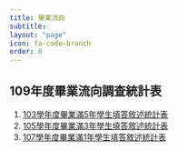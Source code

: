 ```yaml
---
title: 畢業流向
subtitle: 
layout: "page"
icon: fa-code-branch
order: 8
---
```


## 109年度畢業流向調查統計表

1. [103學年度畢業滿5年學生填答敘述統計表](download/社發所103畢(畢業五年).pdf)
2. [105學年度畢業滿3年學生填答敘述統計表](download/社發系105畢(畢業三年).pdf)
3. [107學年度畢業滿1年學生填答敘述統計表](download/社發系107畢(畢業一年).pdf)
